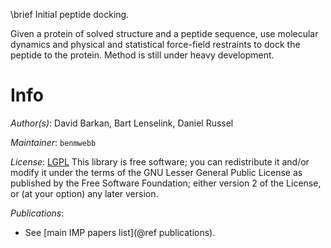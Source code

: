 \brief Initial peptide docking.

Given a protein of solved structure and a peptide sequence, use molecular dynamics and physical and statistical force-field restraints to dock the peptide to the protein. Method is still under heavy development.

# Info

_Author(s)_: David Barkan, Bart Lenselink, Daniel Russel

_Maintainer_: `benmwebb`

_License_: [LGPL](http://www.gnu.org/licenses/old-licenses/lgpl-2.1.html)
This library is free software; you can redistribute it and/or
modify it under the terms of the GNU Lesser General Public
License as published by the Free Software Foundation; either
version 2 of the License, or (at your option) any later version.

_Publications_:
 - See [main IMP papers list](@ref publications).
